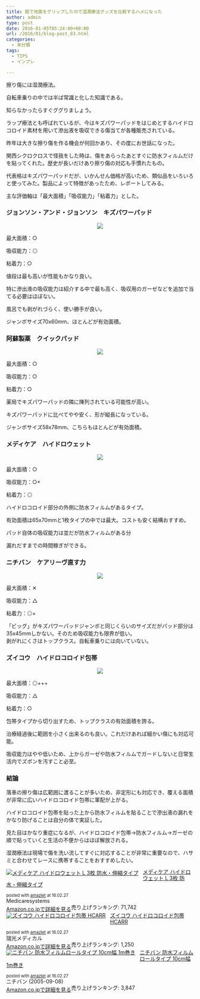 ```yaml
---
title: 脛で地面をグリップしたので湿潤療法グッズを比較するハメになった
author: admin
type: post
date: 2016-01-05T05:24:00+00:00
url: /2016/01/blog-post_83.html
categories:
  - 未分類
tags:
  - TIPS
  - インプレ

---
```

擦り傷には湿潤療法。

自転車乗りの中では半ば常識と化した知識である。

知らなかったらすぐググりましょう。

ラップ療法とも呼ばれているが、今はキズパワーパッドをはじめとするハイドロコロイド素材を用いて滲出液を吸収できる傷当てが各種販売されている。

昨年は大きな擦り傷を作る機会が何回かあり、その度にお世話になった。

関西シクロクロスで怪我をした時は、傷をあらったあとすぐに防水フィルムだけを貼ってくれた。歴史が長いだけあり擦り傷の対応も手慣れたもの。

代表格はキズパワーパッドだが、いかんせん価格が高いため、類似品をいろいろと使ってみた。製品によって特徴があったため、レポートしてみる。

主な評価軸は「最大面積」「吸収能力」「粘着力」とした。

### ジョンソン・アンド・ジョンソン　キズパワーパッド

<div class="separator" style="clear: both; text-align: center;">
</div>

<div class="separator" style="clear: both; text-align: center;">
  <a href="http://www.amazon.co.jp/gp/product/B001TDM0Q4/ref=as_li_ss_il?ie=UTF8&camp=247&creative=7399&creativeASIN=B001TDM0Q4&linkCode=as2&tag=gensobunya-22" rel="nofollow"><img border="0" src="http://ws-fe.amazon-adsystem.com/widgets/q?_encoding=UTF8&ASIN=B001TDM0Q4&Format=_SL250_&ID=AsinImage&MarketPlace=JP&ServiceVersion=20070822&WS=1&tag=gensobunya-22" /><img alt="" border="0" src="http://ir-jp.amazon-adsystem.com/e/ir?t=gensobunya-22&l=as2&o=9&a=B001TDM0Q4" height="1" style="border: none !important; margin: 0px !important;" width="1" /></a>
</div>

最大面積：○

吸収能力：◎

粘着力：○

値段は最も高いが性能もかなり良い。

特に滲出液の吸収能力は紹介する中で最も高く、吸収用のガーゼなどを追加で当てる必要はほぼない。

風呂でも剥がれづらく、使い勝手が良い。

ジャンボサイズ70x60mm、ほとんどが有効面積。



### 阿蘇製薬　クイックパッド

<div class="separator" style="clear: both; text-align: center;">
  <a href="http://www.amazon.co.jp/gp/product/B008HZTCCC/ref=as_li_ss_il?ie=UTF8&camp=247&creative=7399&creativeASIN=B008HZTCCC&linkCode=as2&tag=gensobunya-22" rel="nofollow"><img border="0" src="http://ws-fe.amazon-adsystem.com/widgets/q?_encoding=UTF8&ASIN=B008HZTCCC&Format=_SL250_&ID=AsinImage&MarketPlace=JP&ServiceVersion=20070822&WS=1&tag=gensobunya-22" /><img alt="" border="0" src="http://ir-jp.amazon-adsystem.com/e/ir?t=gensobunya-22&l=as2&o=9&a=B008HZTCCC" height="1" style="border: none !important; margin: 0px !important;" width="1" /></a>
</div>

最大面積：○

吸収能力：○

粘着力：○

薬局でキズパワーパッドの隣に陳列されている可能性が高い。

キズパワーパッドに比べてやや安く、形が縦長になっている。

ジャンボサイズ58x78mm、こちらもほとんどが有効面積。

### メディケア　ハイドロウェット

<div class="separator" style="clear: both; text-align: center;">
</div>

<div class="separator" style="clear: both; text-align: center;">
  <a href="http://www.amazon.co.jp/gp/product/B007IE363Y/ref=as_li_ss_il?ie=UTF8&camp=247&creative=7399&creativeASIN=B007IE363Y&linkCode=as2&tag=gensobunya-22" rel="nofollow"><img border="0" src="http://ws-fe.amazon-adsystem.com/widgets/q?_encoding=UTF8&ASIN=B007IE363Y&Format=_SL250_&ID=AsinImage&MarketPlace=JP&ServiceVersion=20070822&WS=1&tag=gensobunya-22" /><img alt="" border="0" src="http://ir-jp.amazon-adsystem.com/e/ir?t=gensobunya-22&l=as2&o=9&a=B007IE363Y" height="1" style="border: none !important; margin: 0px !important;" width="1" /></a>
</div>

最大面積：○

吸収能力：○+

粘着力：◎

ハイドロコロイド部分の外側に防水フィルムがあるタイプ。

有効面積は65x70mmと1枚タイプの中では最大。コストも安く結構おすすめ。

パッド自体の吸収能力は並だが防水フィルムがある分

漏れだすまでの時間稼ぎができる。



### ニチバン　ケアリーヴ直す力

<div class="separator" style="clear: both; text-align: center;">
</div>

<div class="separator" style="clear: both; text-align: center;">
  <a href="http://www.amazon.co.jp/gp/product/B007QPAXV8/ref=as_li_ss_il?ie=UTF8&camp=247&creative=7399&creativeASIN=B007QPAXV8&linkCode=as2&tag=gensobunya-22" rel="nofollow"><img border="0" src="http://ws-fe.amazon-adsystem.com/widgets/q?_encoding=UTF8&ASIN=B007QPAXV8&Format=_SL250_&ID=AsinImage&MarketPlace=JP&ServiceVersion=20070822&WS=1&tag=gensobunya-22" /><img alt="" border="0" src="http://ir-jp.amazon-adsystem.com/e/ir?t=gensobunya-22&l=as2&o=9&a=B007QPAXV8" height="1" style="border: none !important; margin: 0px !important;" width="1" /></a>
</div>

最大面積：✕　

吸収能力：△

粘着力：◎+

<div>
  「ビッグ」がキズパワーパッドジャンボと同じくらいのサイズだがパッド部分は35x45mmしかない。そのため吸収能力も限界が低い。
</div>

<div>
  剥がれにくさはトップクラス。自転車乗りには向いていない。</p>
</div>

<div>
</div>

### ズイコウ　ハイドロコロイド包帯

<div class="separator" style="clear: both; text-align: center;">
  <a href="http://www.amazon.co.jp/gp/product/B00C4JYKIS/ref=as_li_ss_il?ie=UTF8&camp=247&creative=7399&creativeASIN=B00C4JYKIS&linkCode=as2&tag=gensobunya-22" rel="nofollow"><img border="0" src="http://ws-fe.amazon-adsystem.com/widgets/q?_encoding=UTF8&ASIN=B00C4JYKIS&Format=_SL250_&ID=AsinImage&MarketPlace=JP&ServiceVersion=20070822&WS=1&tag=gensobunya-22" /><img alt="" border="0" src="http://ir-jp.amazon-adsystem.com/e/ir?t=gensobunya-22&l=as2&o=9&a=B00C4JYKIS" height="1" style="border: none !important; margin: 0px !important;" width="1" /></a>
</div>

最大面積：◎+++

吸収能力：△

粘着力：○

包帯タイプから切り出すため、トップクラスの有効面積を誇る。

治療経過後に範囲を小さく出来るのも良い。これだけあれば細かい傷にも対応可能。

吸収能力はやや低いため、上からガーゼや防水フィルムでガードしないと日常生活内でズボンを汚すこと必至。



### 結論

落車の擦り傷は広範囲に渡ることが多いため、非定形にも対応でき、覆える面積が非常に広いハイドロコロイド包帯に軍配が上がる。

ハイドロコロイド包帯を貼った上から防水フィルムを貼ることで滲出液の漏れをかなり防げることは自分の体で実証した。

見た目はかなり重症になるが、ハイドロコロイド包帯→防水フィルム→ガーゼの順で貼っていくと生活の不便からはほぼ解放される。

湿潤療法は現場で傷を洗い流してすぐに対応することが非常に重要なので、ハサミと合わせてレースに携帯することをおすすめしたい。

<div class="amazlet-box" style="margin-bottom:0px;">
<div class="amazlet-image" style="float:left;margin:0px 12px 1px 0px;">
  <a href="http://www.amazon.co.jp/exec/obidos/ASIN/B007IE363Y/gensobunya-22/ref=nosim/" name="amazletlink" target="_blank"><img src="https://images-fe.ssl-images-amazon.com/images/I/51s1-M9pUDL._SL160_.jpg" alt="メディケア ハイドロウェット L 3枚 防水・伸縮タイプ" style="border: none;" /></a>
</div>

<div class="amazlet-info" style="line-height:120%; margin-bottom: 10px">
  <div class="amazlet-name" style="margin-bottom:10px;line-height:120%">
<a href="http://www.amazon.co.jp/exec/obidos/ASIN/B007IE363Y/gensobunya-22/ref=nosim/" name="amazletlink" target="_blank">メディケア ハイドロウェット L 3枚 防水・伸縮タイプ</a></p>

<div class="amazlet-powered-date" style="font-size:80%;margin-top:5px;line-height:120%">
posted with <a href="http://www.amazlet.com/" title="amazlet" target="_blank">amazlet</a> at 16.02.27
</div>


  <div class="amazlet-detail">
Medicaresystems <br />売り上げランキング: 71,742


  <div class="amazlet-sub-info" style="float: left;">
<div class="amazlet-link" style="margin-top: 5px">
<a href="http://www.amazon.co.jp/exec/obidos/ASIN/B007IE363Y/gensobunya-22/ref=nosim/" name="amazletlink" target="_blank">Amazon.co.jpで詳細を見る</a>
</div>

</div>

<div class="amazlet-footer" style="clear: left">
</div>
</div>

<div class="amazlet-box" style="margin-bottom:0px;">
<div class="amazlet-image" style="float:left;margin:0px 12px 1px 0px;">
  <a href="http://www.amazon.co.jp/exec/obidos/ASIN/B00C4JYKIS/gensobunya-22/ref=nosim/" name="amazletlink" target="_blank"><img src="https://images-fe.ssl-images-amazon.com/images/I/512Cs20fjAL._SL160_.jpg" alt="ズイコウ ハイドロコロイド包帯 HCARR" style="border: none;" /></a>
</div>

<div class="amazlet-info" style="line-height:120%; margin-bottom: 10px">
  <div class="amazlet-name" style="margin-bottom:10px;line-height:120%">
<a href="http://www.amazon.co.jp/exec/obidos/ASIN/B00C4JYKIS/gensobunya-22/ref=nosim/" name="amazletlink" target="_blank">ズイコウ ハイドロコロイド包帯 HCARR</a></p>

<div class="amazlet-powered-date" style="font-size:80%;margin-top:5px;line-height:120%">
posted with <a href="http://www.amazlet.com/" title="amazlet" target="_blank">amazlet</a> at 16.02.27
</div>


  <div class="amazlet-detail">
瑞光メディカル <br />売り上げランキング: 1,250


  <div class="amazlet-sub-info" style="float: left;">
<div class="amazlet-link" style="margin-top: 5px">
<a href="http://www.amazon.co.jp/exec/obidos/ASIN/B00C4JYKIS/gensobunya-22/ref=nosim/" name="amazletlink" target="_blank">Amazon.co.jpで詳細を見る</a>
</div>

</div>

<div class="amazlet-footer" style="clear: left">
</div>
</div>

<div class="amazlet-box" style="margin-bottom:0px;">
<div class="amazlet-image" style="float:left;margin:0px 12px 1px 0px;">
  <a href="http://www.amazon.co.jp/exec/obidos/ASIN/B000FQ4YJC/gensobunya-22/ref=nosim/" name="amazletlink" target="_blank"><img src="https://images-fe.ssl-images-amazon.com/images/I/51GxiA91HfL._SL160_.jpg" alt="ニチバン 防水フィルムロールタイプ 10cm幅 1m巻き" style="border: none;" /></a>
</div>

<div class="amazlet-info" style="line-height:120%; margin-bottom: 10px">
  <div class="amazlet-name" style="margin-bottom:10px;line-height:120%">
<a href="http://www.amazon.co.jp/exec/obidos/ASIN/B000FQ4YJC/gensobunya-22/ref=nosim/" name="amazletlink" target="_blank">ニチバン 防水フィルムロールタイプ 10cm幅 1m巻き</a></p>

<div class="amazlet-powered-date" style="font-size:80%;margin-top:5px;line-height:120%">
posted with <a href="http://www.amazlet.com/" title="amazlet" target="_blank">amazlet</a> at 16.02.27
</div>


  <div class="amazlet-detail">
ニチバン (2005-09-08)<br />売り上げランキング: 3,847


  <div class="amazlet-sub-info" style="float: left;">
<div class="amazlet-link" style="margin-top: 5px">
<a href="http://www.amazon.co.jp/exec/obidos/ASIN/B000FQ4YJC/gensobunya-22/ref=nosim/" name="amazletlink" target="_blank">Amazon.co.jpで詳細を見る</a>
</div>

</div>

<div class="amazlet-footer" style="clear: left">
</div>
</div>

